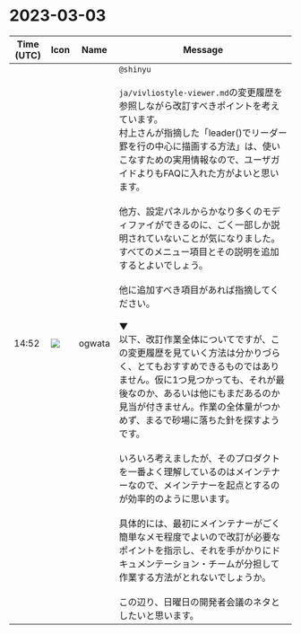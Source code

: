 # 2023-03-03

|Time (UTC)|Icon|Name|Message|
|---|---|---|---|
|14:52|![](https://avatars.slack-edge.com/2019-11-22/845042642576_070441337abaca9fb7b3_72.png)|ogwata|`@shinyu`<br><br>`ja/vivliostyle-viewer.md`の変更履歴を参照しながら改訂すべきポイントを考えています。<br>村上さんが指摘した「leader()でリーダー罫を行の中心に描画する方法」は、使いこなすための実用情報なので、ユーザガイドよりもFAQに入れた方がよいと思います。<br><br>他方、設定パネルからかなり多くのモディファイができるのに、ごく一部しか説明されていないことが気になりました。すべてのメニュー項目とその説明を追加するとよいでしょう。<br><br>他に追加すべき項目があれば指摘してください。<br><br>▼<br>以下、改訂作業全体についてですが、この変更履歴を見ていく方法は分かりづらく、とてもおすすめできるものではありません。仮に1つ見つかっても、それが最後なのか、あるいは他にもまだあるのか見当が付きません。作業の全体量がつかめず、まるで砂場に落ちた針を探すようです。<br><br>いろいろ考えましたが、そのプロダクトを一番よく理解しているのはメインテナーなので、メインテナーを起点とするのが効率的のように思います。<br><br>具体的には、最初にメインテナーがごく簡単なメモ程度でよいので改訂が必要なポイントを指示し、それを手がかりにドキュメンテーション・チームが分担して作業する方法がとれないでしょうか。<br><br>この辺り、日曜日の開発者会議のネタとしたいと思います。|
